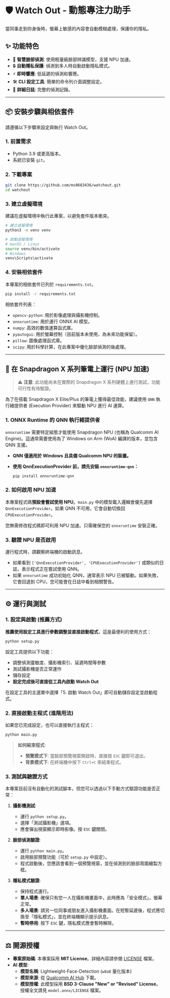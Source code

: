 # 🛡️ Watch Out - 動態專注力助手

當同事走到你身後時，螢幕上敏感的內容會自動模糊處理，保護你的隱私。

## ✨ 功能特色

- 🎯 **智慧臉部偵測**: 使用輕量級臉部辨識模型，支援 NPU 加速。
- 🔒 **自動隱私保護**: 偵測到多人時自動啟動隱私模式。
- ⚡ **即時響應**: 低延遲的偵測和響應。
- 🛠️ **CLI 設定工具**: 簡單的命令列介面調整設定。
- 📝 **詳細日誌**: 完整的偵測記錄。

---

## 📦 安裝步驟與相依套件

請遵循以下步驟來設定與執行 Watch Out。

### 1. 前置需求

- Python 3.9 或更高版本。
- 系統已安裝 `git`。

### 2. 下載專案

```bash
git clone https://github.com/ms0683436/watchout.git
cd watchout
```

### 3. 建立虛擬環境

建議在虛擬環境中執行此專案，以避免套件版本衝突。

```bash
# 建立虛擬環境
python3 -m venv venv

# 啟動虛擬環境
# macOS / Linux
source venv/bin/activate
# Windows
venv\Scripts\activate
```

### 4. 安裝相依套件

本專案的相依套件已列於 `requirements.txt`。

```bash
pip install -r requirements.txt
```

相依套件列表：

- `opencv-python`: 用於影像處理與攝影機控制。
- `onnxruntime`: 用於運行 ONNX AI 模型。
- `numpy`: 高效的數值運算函式庫。
- `pyautogui`: 用於螢幕控制（目前版本未使用，為未來功能保留）。
- `pillow`: 圖像處理函式庫。
- `scipy`: 用於科學計算，在此專案中優化臉部偵測的後處理。

---

## 🚀 在 Snapdragon X 系列筆電上運行 (NPU 加速)

> ⚠️ **注意**: 此功能尚未在實際的 Snapdragon X 系列硬體上進行測試，功能可行性有待驗證。

為了在搭載 Snapdragon X Elite/Plus 的筆電上獲得最佳效能，建議使用 `QNN` 執行緒提供者 (Execution Provider) 來驅動 NPU 進行 AI 運算。

### 1. ONNX Runtime 的 QNN 執行緒提供者

`onnxruntime` 需要特定組態才能使用 Snapdragon NPU (也稱為 Qualcomm AI Engine)。這通常需要使用為了 Windows on Arm (WoA) 編譯的版本，並包含 QNN 支援。

- **QNN 僅適用於 Windows 且具備 Qualcomm NPU 的裝置。**
- **使用 QnnExecutionProvider 前，請先安裝 `onnxruntime-qnn`：**

  ```bash
  pip install onnxruntime-qnn
  ```

### 2. 如何啟用 NPU 加速

本專案程式碼**預設會嘗試使用 NPU**。`main.py` 中的模型載入邏輯會優先選擇 `QnnExecutionProvider`。如果 QNN 不可用，它會自動切換回 `CPUExecutionProvider`。

您無需修改程式碼即可利用 NPU 加速。只需確保您的 `onnxruntime` 安裝正確。

### 3. 驗證 NPU 是否啟用

運行程式時，請觀察終端機的啟動訊息。

- 如果看到 `['QnnExecutionProvider', 'CPUExecutionProvider']` 或類似的日誌，表示程式正在嘗試使用 QNN。
- 如果 `onnxruntime` 成功初始化 QNN，通常表示 NPU 已被驅動。如果失敗，它會回退到 CPU，您可能會在日誌中看到相關警告。

---

## ⚙️ 運行與測試

### 1. 設定與啟動 (推薦方式)

**推薦使用設定工具進行參數調整並直接啟動程式**，這是最便利的使用方式：

```bash
python setup.py
```

設定工具提供以下功能：

- 調整偵測靈敏度、攝影機索引、延遲時間等參數
- 測試攝影機是否正常運作
- 儲存設定
- **設定完成後可直接從工具內啟動 Watch Out**

在設定工具的主選單中選擇「5. 啟動 Watch Out」即可自動儲存設定並啟動程式。

### 2. 直接啟動主程式 (進階用法)

如果您已完成設定，也可以直接執行主程式：

```bash
python main.py
```

> **如何結束程式**:
>
> - **預覽模式下**: 當臉部預覽視窗開啟時，直接按 `ESC` 鍵即可退出。
> - **背景模式下**: 在終端機中按下 `Ctrl+C` 來結束程式。

### 3. 測試與驗證方式

本專案目前沒有自動化的測試腳本，但您可以透過以下手動方式驗證功能是否正常：

1. **攝影機測試**:
    - 運行 `python setup.py`。
    - 選擇「測試攝影機」選項。
    - 應會彈出視窗顯示即時影像。按 `ESC` 鍵關閉。

2. **臉部偵測驗證**:
    - 運行 `python main.py`。
    - 啟用臉部預覽功能（可於 `setup.py` 中設定）。
    - 程式啟動後，您應該會看到一個預覽視窗，並在偵測到的臉部周圍繪製方框。

3. **隱私模式驗證**:
    - 保持程式運行。
    - **單人場景**: 確保只有您一人在攝影機畫面中，此時應為「安全模式」，螢幕正常。
    - **多人場景**: 請另一位同事或朋友進入攝影機畫面。在短暫延遲後，程式應切換至「隱私模式」，並在終端機顯示提示訊息。
    - **暫時停用**: 按下 `ESC` 鍵，隱私模式應會暫時解除。

---

## ⚖️ 開源授權

- **專案原始碼**: 本專案採用 **MIT License**。詳細內容請參閱 [LICENSE](LICENSE) 檔案。
- **AI 模型**:
  - **模型名稱**: Lightweight-Face-Detection (`w8a8` 量化版本)
  - **模型來源**: 從 [Qualcomm AI Hub](https://aihub.qualcomm.com/compute/models/face_det_lite) 下載。
  - **模型授權**: 此模型採用 **BSD 3-Clause "New" or "Revised" License**。授權全文請見 `model.onnx/LICENSE` 檔案。
